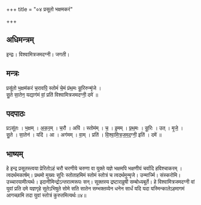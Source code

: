 +++
title = "०४ प्रसूतो भक्षमकरं"

+++
## अधिमन्त्रम्
इन्द्रः। विश्वामित्रजमदग्नी। जगती।

## मन्त्रः
प्रसू॑तो भ॒क्षम॑करं च॒रावपि॒ स्तोमं॑ चे॒मं प्र॑थ॒मः सू॒रिरुन्मृ॑जे ।  
सु॒ते सा॒तेन॒ यद्याग॑मं वां॒ प्रति॑ विश्वामित्रजमदग्नी॒ दमे॑ ॥

## पदपाठः
प्रऽसू॑तः । भ॒क्षम् । अ॒क॒र॒म् । च॒रौ । अपि॑ । स्तोम॑म् । च॒ । इ॒मम् । प्र॒थ॒मः । सू॒रिः । उत् । मृ॒जे॒ ।  
सु॒ते । सा॒तेन॑ । यदि॑ । आ । अग॑मम् । वा॒म् । प्रति॑ । वि॒श्वा॒मि॒त्र॒ज॒म॒द॒ग्नी॒ इति॑ । दमे॑ ॥

## भाष्यम्
हे इन्द्र प्रसूतस्त्वया प्रेरितोऽहं चरौ चरणीये चरुणा वा युक्ते यज्ञे भक्षमपि भक्षणीयं चर्वादि हविश्चाकरम् । त्वदर्थमकार्षम्। प्रथमो मुख्यः सूरिः स्तोताहमिमं स्तोमं स्तोत्रं च त्वदर्थमुन्मृजे। उन्मार्ज्मि। संस्करोमि। उच्चारयामीत्यर्थः। इदानीमिन्द्रोऽन्तरात्मरूपः सन्। सूक्तस्य द्रष्टाराव्रुषी सम्बोध्यबूर्ते। हे विश्वामित्रजमदग्नी वां युवां प्रति दमे यज्ञगृहे सुतेऽभिषुते सोमे सति सातेन सम्भक्तव्येन धनेन सार्धं यदि यदा यस्मिन्कालेऽहमागमं आगच्छामि तदा युवां स्तोत्रं कुरुतमित्यर्थः॥४॥